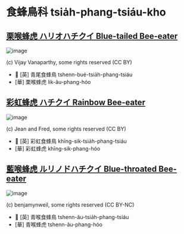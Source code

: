 # 食蜂鳥科 tsia̍h-phang-tsiáu-kho

## [栗喉蜂虎 ハリオハチクイ Blue-tailed Bee-eater](https://ebird.org/species/btbeat1)

![image](https://inaturalist-open-data.s3.amazonaws.com/photos/41165864/medium.jpg)

(c) Vijay Vanaparthy, some rights reserved (CC BY)

- 🎯 [英] 青尾食蜂鳥 tshenn-bué-tsia̍h-phang-tsiáu
- [華] 栗喉蜂虎 lik-âu-phang-hóo

## [彩虹蜂虎 ハチクイ Rainbow Bee-eater](https://ebird.org/species/rabeat1)

![image](https://inaturalist-open-data.s3.amazonaws.com/photos/124619342/medium.jpg)

(c) Jean and Fred, some rights reserved (CC BY)

- 🎯 [英] 彩虹食蜂鳥 khīng-sik-tsia̍h-phang-tsiáu
- [華] 彩虹蜂虎 khīng-sik-phang-hóo

## [藍喉蜂虎 ルリノドハチクイ Blue-throated Bee-eater](https://ebird.org/species/btbeat2)

![image](https://inaturalist-open-data.s3.amazonaws.com/photos/85045627/medium.jpeg)

(c) benjamynweil, some rights reserved (CC BY-NC)

- 🎯 [英] 青喉食蜂鳥 tshenn-âu-tsia̍h-phang-tsiáu
- [華] 青喉蜂虎 tshenn-âu-phang-hóo
